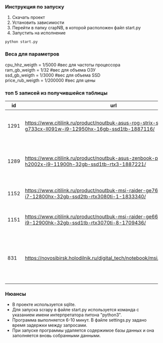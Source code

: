 ﻿

### Инструкция по запуску
1. Скачать проект
2. Установить зависимости
3. Перейти в папку crapNB, в которой расположен файл start.py
4. Запустить на исполнение
```
python start.py
```
### Веса для параметров 
cpu_hhz_weigth = 1/5000 #вес для частоты процессора  
ram_gb_weigth = 1/32 #вес для объема ОЗУ  
ssd_gb_weigth = 1/3000 #вес для объема SSD  
price_rub_weigth = 1/200000 #вес для цены

### топ 5 записей из получившейся  таблицы
| id   | url                                                                                                             | name                                                       | cpu  | ram | ssd  | price  | rank               |
|------|-----------------------------------------------------------------------------------------------------------------|------------------------------------------------------------|------|-----|------|--------|--------------------|
| 1291 | https://www.citilink.ru/product/noutbuk-asus-rog-strix-scar-17-se-g733cx-ll091w-i9-12950hx-16gb-ssd1tb-1887116/ | ASUS ROG Strix Scar 17 SE G733CX-LL091W                    | 2300 | 32  | 1000 | 379990 | 3.6932833333333335 |
| 1289 | https://www.citilink.ru/product/noutbuk-asus-zenbook-pro-duo-ux582hs-h2002x-i9-11900h-32gb-ssd1tb-rtx3-1887221/ | ASUS ZenBook Pro Duo 15 OLED UX582HS-H2002X                | 2500 | 32  | 1000 | 354990 | 3.6082833333333335 |
| 1152 | https://www.citilink.ru/product/noutbuk-msi-raider-ge76-12ugs-439ru-i7-12800hx-32gb-ssd2tb-rtx3080ti-1-1833340/ | MSI Raider GE77HX 12UHS-232RU                              | 2000 | 32  | 2000 | 289990 | 3.5166166666666667 |
| 1151 | https://www.citilink.ru/product/noutbuk-msi-raider-ge66-12ugs-466ru-i9-12900hk-32gb-ssd1tb-rtx3070ti-8-1709436/ | MSI Raider GE66 12UGS-466RU                                | 3800 | 32  | 1000 | 202990 | 3.1082833333333335 |
| 831  | https://novosibirsk.holodilnik.ru/digital_tech/notebook/msi/9s7_16v512_212/                                     | Ноутбук  MSI Stealth GS66 12UGS-212RU black 9S7-16V512-212 | 2300 | 32  | 1024 | 209990 | 2.8512833333333334 |

### Нюансы
- В проекте используется sqlite.
- Для запуска scrapy в файле start.py используется команда с указанием имени интерпретатора питона "python3". 
- Программа выполняется 6-10 минут. В файле settings.py задано время задержки между запросами.
- При запуске программы удаляется содержимое базы данных и она заполняется вновь собранными данными.


